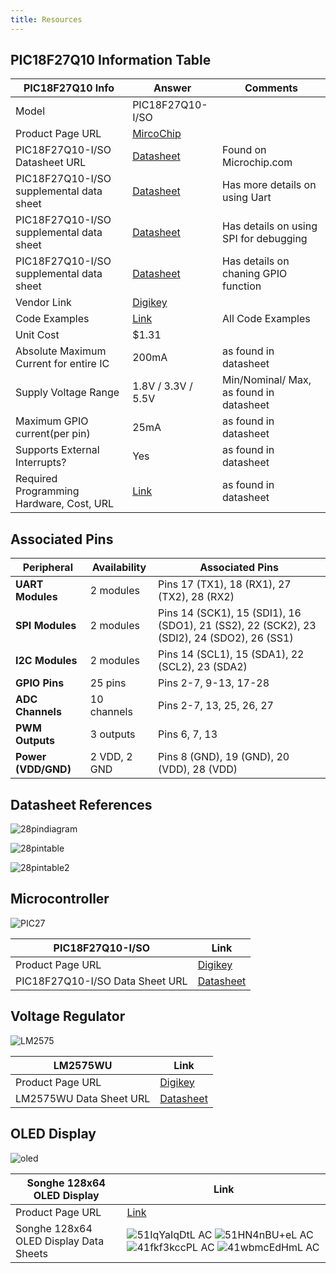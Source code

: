 ```yaml
---
title: Resources
---
```

## **PIC18F27Q10 Information Table**
| PIC18F27Q10 Info| Answer | Comments |
|----------|----------|----------|
| Model   | PIC18F27Q10-I/SO   |    |
| Product Page URL   | [MircoChip](https://www.microchip.com/en-us/product/PIC18F27Q10)  |    |
| PIC18F27Q10-I/SO Datasheet URL  | [Datasheet](https://ww1.microchip.com/downloads/aemDocuments/documents/MCU08/ProductDocuments/DataSheets/PIC18F27-47Q10-Micorcontroller-Data-Sheet-DS40002043.pdf)   | Found on Microchip.com   |
| PIC18F27Q10-I/SO supplemental data sheet   | [Datasheet](https://ww1.microchip.com/downloads/aemDocuments/documents/MCU08/ApplicationNotes/ApplicationNotes/Getting-Started-with-UART-Using-EUSART-on-PIC18-90003282A.pdf)   | Has more details on using Uart   |
|  PIC18F27Q10-I/SO supplemental data sheet  | [Datasheet](https://ww1.microchip.com/downloads/aemDocuments/documents/MCU08/ApplicationNotes/ApplicationNotes/Getting-Started-With-SPI-Using-MSSP-on-PIC18-90003265B.pdf)   | Has details on using SPI for debugging   |
| PIC18F27Q10-I/SO supplemental data sheet  | [Datasheet](https://ww1.microchip.com/downloads/aemDocuments/documents/OTH/ApplicationNotes/ApplicationNotes/90003130A.pdf)   | Has details on chaning GPIO function   |
| Vendor Link   | [Digikey](https://www.digikey.com/en/products/detail/microchip-technology/PIC18F27Q10-I-SO/10064343)   |   |
| Code Examples   | [Link](https://mplabxpress.microchip.com/mplabcloud/example?device=q10)  | All Code Examples   |
| Unit Cost   | $1.31   |    |
| Absolute Maximum Current for entire IC  | 200mA   | as found in datasheet   |
| Supply Voltage Range  | 1.8V / 3.3V / 5.5V   | Min/Nominal/ Max, as found in datasheet  |
| Maximum GPIO current(per pin)  | 25mA   | as found in datasheet  |
|Supports External Interrupts?  | Yes   | as found in datasheet   |
|Required Programming Hardware, Cost, URL |  [Link](https://www.microchip.com/)  | as found in datasheet   |

## **Associated Pins**

| Peripheral        | Availability  | Associated Pins                          |
|------------------|--------------|------------------------------------------|
| **UART Modules**  | 2 modules    | Pins 17 (TX1), 18 (RX1), 27 (TX2), 28 (RX2) |
| **SPI Modules**   | 2 modules    | Pins 14 (SCK1), 15 (SDI1), 16 (SDO1), 21 (SS2), 22 (SCK2), 23 (SDI2), 24 (SDO2), 26 (SS1) |
| **I2C Modules**   | 2 modules    | Pins 14 (SCL1), 15 (SDA1), 22 (SCL2), 23 (SDA2) |
| **GPIO Pins**     | 25 pins      | Pins 2-7, 9-13, 17-28                     |
| **ADC Channels**  | 10 channels  | Pins 2-7, 13, 25, 26, 27                 |
| **PWM Outputs**   | 3 outputs    | Pins 6, 7, 13                            |
| **Power (VDD/GND)** | 2 VDD, 2 GND | Pins 8 (GND), 19 (GND), 20 (VDD), 28 (VDD) |

## **Datasheet References**

![28pindiagram](https://github.com/user-attachments/assets/e29e0a40-a9e7-43e8-8b9e-00141c12342f)

![28pintable](https://github.com/user-attachments/assets/ab2ad464-3020-47bc-9b73-5c998b1a7fe6)

![28pintable2](https://github.com/user-attachments/assets/8ec3cdc5-3d69-4768-a943-f933c83dd7df)





## **Microcontroller** 
![PIC27](https://github.com/user-attachments/assets/58886c6b-d25b-48cd-8007-c747711df29b)


| PIC18F27Q10-I/SO | Link | 
|----------|----------|
| Product Page URL  | [Digikey](https://www.digikey.com/en/products/detail/microchip-technology/PIC18F27Q10-I-SO/10064343)  | 
| PIC18F27Q10-I/SO Data Sheet URL  | [Datasheet](https://ww1.microchip.com/downloads/en/DeviceDoc/PIC18F27-47Q10-Data-Sheet-40002043E.pdf)   | 

## **Voltage Regulator** 
![LM2575](https://github.com/user-attachments/assets/74112628-6978-4baa-b816-3d9daff7f73d)

|LM2575WU| Link | 
|--------|------|
| Product Page URL| [Digikey](https://www.digikey.com/en/products/detail/microchip-technology/LM2575WU/1027667) |
| LM2575WU Data Sheet URL| [Datasheet](https://ww1.microchip.com/downloads/en/DeviceDoc/lm2575.pdf) |

## **OLED Display** 
![oled](https://github.com/user-attachments/assets/5abc2d02-b25e-41b8-bd7a-22848e89360b)

|Songhe 128x64 OLED Display | Link | 
|--------|------|
| Product Page URL| [Link](https://www.amazon.com/Songhe-0-96-inch-I2C-Raspberry/dp/B085WCRS7C/) |
| Songhe 128x64 OLED Display Data Sheets| ![51IqYaIqDtL _AC_](https://github.com/user-attachments/assets/5ad78dfe-622c-411a-90c0-c667210f7440) ![51HN4nBU+eL _AC_](https://github.com/user-attachments/assets/3c42e439-78d8-4b7b-b4c1-58cb0dea63c3) ![41fkf3kccPL _AC_](https://github.com/user-attachments/assets/b5d3c37e-9e9f-485c-be5f-414d61016f71) ![41wbmcEdHmL _AC_](https://github.com/user-attachments/assets/edd51a03-268f-4706-ac99-377209ec04a6) |



